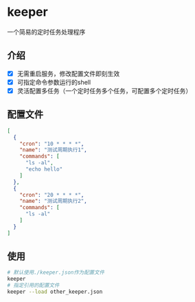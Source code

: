 # keeper
一个简易的定时任务处理程序

## 介绍
- [x] 无需重启服务，修改配置文件即刻生效
- [x] 可指定命令参数运行的shell
- [x] 灵活配置多任务（一个定时任务多个任务，可配置多个定时任务）

## 配置文件

```json
[
  {
    "cron": "10 * * * *",
    "name": "测试周期执行1",
    "commands": [
      "ls -al",
      "echo hello"
    ]
  },
  {
    "cron": "20 * * * *",
    "name": "测试周期执行2",
    "commands": [
      "ls -al"
    ]
  }
]
```

## 使用

```bash
# 默认使用./keeper.json作为配置文件
keeper
# 指定引用的配置文件
keeper --load other_keeper.json
```